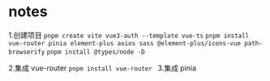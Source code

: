 <!--
 * @Author: cirs
 * @Date: 2024-08-19 21:23:14
 * @LastEditors: cirs
 * @LastEditTime: 2024-09-11 14:19:41
 * @FilePath: /notes/解决方案/前端权限设计与实现/VUE3/README.md
 * @Description:
 *
-->

# notes

1.创建项目 `pnpm create vite vue3-auth --template vue-ts` `pnpm install vue-router pinia element-plus axios sass @element-plus/icons-vue path-browserify` `pnpm install @types/node -D`

2.集成 vue-router `pnpm install vue-router ` 3.集成 pinia
